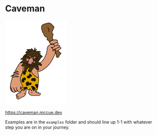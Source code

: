 # Caveman

<img src="/site/caveman.jpg" width="200px"></img>

<a href="https://caveman.mccue.dev">https://caveman.mccue.dev</a>

Examples are in the `examples` folder
and should line up 1-1 with whatever step you are on
in your journey.